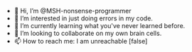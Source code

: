 - 👋 Hi, I’m @MSH-nonsense-programmer
- 👀 I’m interested in just doing errors in my code.
- 🌱 I’m currently learning what you've never learned before.
- 💞️ I’m looking to collaborate on my own brain cells.
- 📫 How to reach me: I am unreachable [false]

<!---
MSH-nonsense-programmer/MSH-nonsense-programmer is a ✨ special ✨ repository because its `README.md` (this file) appears on your GitHub profile.
You can click the Preview link to take a look at your changes.
--->
